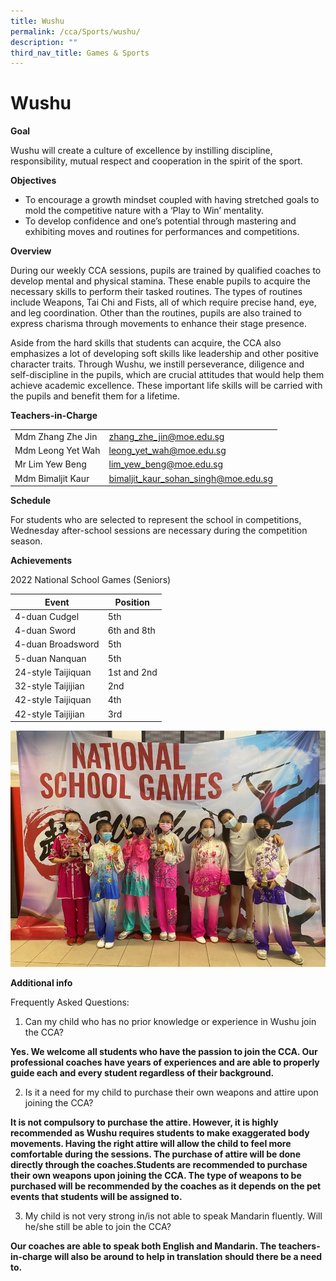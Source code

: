 ```yaml
---
title: Wushu
permalink: /cca/Sports/wushu/
description: ""
third_nav_title: Games & Sports
---
```

# Wushu
**Goal**

Wushu will create a culture of excellence by instilling discipline, responsibility, mutual respect and cooperation in the spirit of the sport.

**Objectives**

* To encourage a growth mindset coupled with having stretched goals to mold the competitive nature with a ‘Play to Win’ mentality.
* To develop confidence and one’s potential through mastering and exhibiting moves and routines for performances and competitions.

**Overview**

During our weekly CCA sessions, pupils are trained by qualified coaches to develop mental and physical stamina. These enable pupils to acquire the necessary skills to perform their tasked routines. The types of routines include Weapons, Tai Chi and Fists, all of which require precise hand, eye, and leg coordination. Other than the routines, pupils are also trained to express charisma through movements to enhance their stage presence.

Aside from the hard skills that students can acquire, the CCA also emphasizes a lot of developing soft skills like leadership and other positive character traits. Through Wushu, we instill perseverance, diligence and self-discipline in the pupils, which are crucial attitudes that would help them achieve academic excellence. These important life skills will be carried with the pupils and benefit them for a lifetime.

**Teachers-in-Charge**

|                        |                                      |
|------------------------|--------------------------------------|
|  Mdm&nbsp;Zhang&nbsp;Zhe&nbsp;Jin | zhang_zhe_jin@moe.edu.sg  |
|    Mdm Leong Yet Wah   |       leong_yet_wah@moe.edu.sg       |
|  Mr Lim Yew Beng   |       lim_yew_beng@moe.edu.sg     |
|    Mdm Bimaljit Kaur   | bimaljit_kaur_sohan_singh@moe.edu.sg |


**Schedule**

For students who are selected to represent the school in competitions, Wednesday after-school sessions are necessary during the competition season.

**Achievements**

2022 National School Games (Seniors)


| Event |  Position |
| -------- | -------- | 
|  4-duan Cudgel    |  5th    |
|  4-duan Sword |  6th and 8th     |
|  4-duan Broadsword   | 5th    | 
|  5-duan Nanquan    | 5th     | 
|  24-style Taijiquan    | 1st and 2nd    | 
|  32-style Taijijian     | 2nd     | 
|  42-style Taijiquan  | 4th    | 
|  42-style Taijijian    | 3rd     | 

![](/images/CCA/wushu.jpg)

 
**Additional info**

Frequently Asked Questions:

1. Can my child who has no prior knowledge or experience in Wushu join the CCA?<br>


**Yes. We welcome all students who have the passion to join the CCA. Our professional coaches have years of experiences and are able to properly guide each and every student regardless of their background.**

2. Is it a need for my child to purchase their own weapons and attire upon joining the CCA?<br>


**It is not compulsory to purchase the attire. However, it is highly recommended as Wushu requires students to make exaggerated body movements. Having the right attire will allow the child to feel more comfortable during the sessions. The purchase of attire will be done directly through the coaches.Students are recommended to purchase their own weapons upon joining the CCA. The type of weapons to be purchased will be recommended by the coaches as it depends on the pet events that students will be assigned to.**

3. My child is not very strong in/is not able to speak Mandarin fluently. Will he/she still be able to join the CCA? <br>


**Our coaches are able to speak both English and Mandarin. The teachers-in-charge will also be around to help in translation should there be a need to.**
